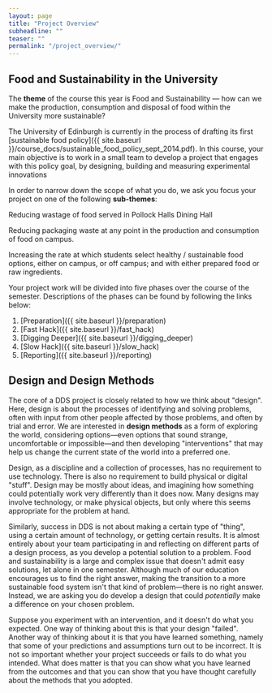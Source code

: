 ```yaml
---
layout: page
title: "Project Overview"
subheadline: ""
teaser: ""
permalink: "/project_overview/"
---
```


## Food and Sustainability in the University

The **theme** of the course this year is Food and Sustainability &mdash; how can we make the production, consumption and disposal of food within the University  more sustainable?

The University of Edinburgh is currently in the process of drafting its first
[sustainable food policy]({{ site.baseurl }}/course_docs/sustainable_food_policy_sept_2014.pdf).  In this course, your main objective is to work in a small team to develop a project that engages with this policy goal, by designing, building and measuring experimental
innovations 


In order to narrow down the scope of what you do, we ask you focus your project on one of the
following **sub-themes**:

<div>
    <div class="medium-panel">
        <p>Reducing wastage of food served in Pollock Halls Dining Hall</p>
    </div>
    <div class="medium-panel">
        <p>Reducing packaging waste at any point in the production and consumption of food on campus.</p>
    </div>
    <div class="medium-panel">
        <p>Increasing the rate at which students select healthy / sustainable food options, either on campus, or off campus; and with either prepared food or raw ingredients.
            </ul>
        </p>
    </div>
</div>

Your project work will be divided into five phases over the course of the semester. Descriptions of the phases can be found by following the links below:

1. [Preparation]({{ site.baseurl }}/preparation)
2. [Fast Hack]({{ site.baseurl }}/fast_hack)
3. [Digging Deeper]({{ site.baseurl }}/digging_deeper)
4. [Slow Hack]({{ site.baseurl }}/slow_hack)
5. [Reporting]({{ site.baseurl }}/reporting)

## Design and Design Methods

The core of a DDS project is closely related to how we think about "design".
Here, design is about the processes of identifying and solving problems, often
with input from other people affected by those problems, and often by trial
and error. We are interested in **design methods** as a form of exploring the
world, considering options&mdash;even options that sound strange,
uncomfortable or impossible&mdash;and then developing "interventions" that may
help us change the current state of the world into a preferred one.

Design, as a discipline and a collection of processes, has no requirement to
use technology. There is also no requirement to build physical  or digital
"stuff". Design may be mostly about ideas, and imagining how something could
potentially work very differently than it does now. Many designs may involve
technology, or make physical objects, but only where this seems appropriate
for the problem at hand.

Similarly, success in DDS is not about making a certain type of "thing", using
a certain amount of  technology, or getting certain results. It is almost
entirely about your team participating in and reflecting on different parts of
a design process, as you develop a potential solution to a problem.  Food and
sustainability is a large and complex issue that doesn't admit easy solutions,
let alone in one semester. Although much of our education encourages us to
find the right answer, making the transition to a more sustainable food system
isn't that kind of problem&mdash;there is no right answer. Instead, we are
asking you do develop a design that could *potentially* make a difference on
your chosen problem.

Suppose you experiment with an intervention, and it doesn't do what you
expected. One way of thinking about this is that your design "failed". Another
way of thinking about it is that you have learned something, namely that
some of your predictions and assumptions turn out to be incorrect. It is not
so important whether your project succeeds or fails to do what you intended.
What does matter is that you can show what you have learned from the outcomes
and that you can show that you have thought carefully about the methods that
you adopted.


